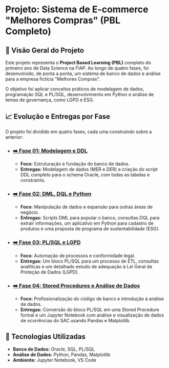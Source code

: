 # Projeto: Sistema de E-commerce "Melhores Compras" (PBL Completo)

## 🎯 Visão Geral do Projeto

Este projeto representa o **Project Based Learning (PBL)** completo do primeiro ano de Data Science na FIAP. Ao longo de quatro fases, foi desenvolvido, de ponta a ponta, um sistema de banco de dados e análise para a empresa fictícia "Melhores Compras".

O objetivo foi aplicar conceitos práticos de modelagem de dados, programação SQL e PL/SQL, desenvolvimento em Python e análise de temas de governança, como LGPD e ESG.

## 📈 Evolução e Entregas por Fase

O projeto foi dividido em quatro fases, cada uma construindo sobre a anterior:

* ### [➡️ Fase 01: Modelagem e DDL](./01_Fase_Modelagem_e_DDL/)
    * **Foco:** Estruturação e fundação do banco de dados.
    * **Entregas:** Modelagem de dados (MER e DER) e criação do script DDL completo para o schema Oracle, com todas as tabelas e constraints.

* ### [➡️ Fase 02: DML, DQL e Python](./02_Fase_DML_e_DQL/)
    * **Foco:** Manipulação de dados e expansão para outras áreas de negócio.
    * **Entregas:** Scripts DML para popular o banco, consultas DQL para extrair informações, um aplicativo em Python para cadastro de produtos e uma proposta de programa de sustentabilidade (ESG).

* ### [➡️ Fase 03: PL/SQL e LGPD](./03_Fase_PLSQL_e_LGPD/)
    * **Foco:** Automação de processos e conformidade legal.
    * **Entregas:** Um bloco PL/SQL para um processo de ETL, consultas analíticas e um detalhado estudo de adequação à Lei Geral de Proteção de Dados (LGPD).

* ### [➡️ Fase 04: Stored Procedures e Análise de Dados](./04_Fase_Procedure_e_Analise/)
    * **Foco:** Profissionalização do código de banco e introdução à análise de dados.
    * **Entregas:** Conversão do bloco PL/SQL em uma Stored Procedure formal e um Jupyter Notebook com análise e visualização de dados de ocorrências do SAC usando Pandas e Matplotlib.

## 🚀 Tecnologias Utilizadas
* **Banco de Dados:** Oracle, SQL, PL/SQL
* **Análise de Dados:** Python, Pandas, Matplotlib
* **Ambiente:** Jupyter Notebook, VS Code